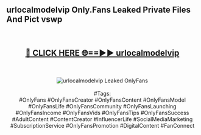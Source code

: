 <h2>urlocalmodelvip Only.Fans Leaked Private Files And Pict vswp</h2>
<br>
<div align="center">
<h2><a href="https://mediafiles.top/urlocalmodelvip" rel="nofollow">🔴 CLICK HERE 🌐==►► urlocalmodelvip</a></h2>
<br>
<br>
<a href="https://mediafiles.top/urlocalmodelvip" rel="nofollow" data-target="animated-image.originalLink"><img src="https://i.ibb.co.com/WyWwxjT/player-gif2.gif" alt="urlocalmodelvip Leaked OnlyFans" style="max-width: 100%; display: inline-block;" data-target="animated-image.originalImage"></a>
<br><br>
#Tags:
<br>
#OnlyFans #OnlyFansCreator #OnlyFansContent #OnlyFansModel #OnlyFansLife #OnlyFansCommunity #OnlyFansLaunching #OnlyFansIncome #OnlyFansVids #OnlyFansTips #OnlyFansSuccess #AdultContent #ContentCreator #InfluencerLife #SocialMediaMarketing #SubscriptionService #OnlyFansPromotion #DigitalContent #FanConnect
</div>
<br>